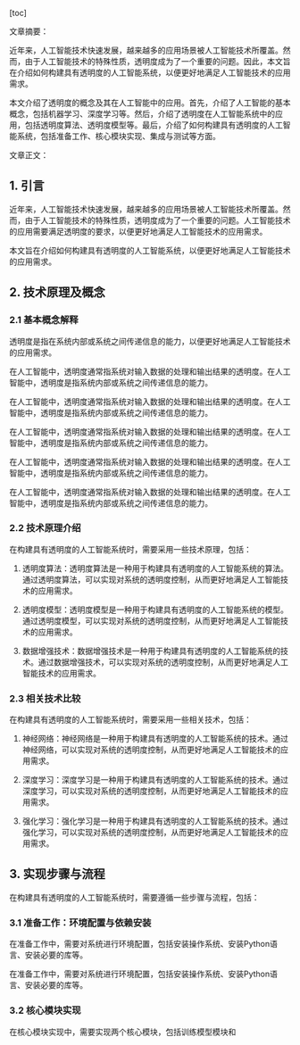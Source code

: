 
[toc]                    
                
                
文章摘要：

近年来，人工智能技术快速发展，越来越多的应用场景被人工智能技术所覆盖。然而，由于人工智能技术的特殊性质，透明度成为了一个重要的问题。因此，本文旨在介绍如何构建具有透明度的人工智能系统，以便更好地满足人工智能技术的应用需求。

本文介绍了透明度的概念及其在人工智能中的应用。首先，介绍了人工智能的基本概念，包括机器学习、深度学习等。然后，介绍了透明度在人工智能系统中的应用，包括透明度算法、透明度模型等。最后，介绍了如何构建具有透明度的人工智能系统，包括准备工作、核心模块实现、集成与测试等方面。

文章正文：

## 1. 引言

近年来，人工智能技术快速发展，越来越多的应用场景被人工智能技术所覆盖。然而，由于人工智能技术的特殊性质，透明度成为了一个重要的问题。人工智能技术的应用需要满足透明度的要求，以便更好地满足人工智能技术的应用需求。

本文旨在介绍如何构建具有透明度的人工智能系统，以便更好地满足人工智能技术的应用需求。

## 2. 技术原理及概念

### 2.1 基本概念解释

透明度是指在系统内部或系统之间传递信息的能力，以便更好地满足人工智能技术的应用需求。

在人工智能中，透明度通常指系统对输入数据的处理和输出结果的透明度。在人工智能中，透明度是指系统内部或系统之间传递信息的能力。

在人工智能中，透明度通常指系统对输入数据的处理和输出结果的透明度。在人工智能中，透明度是指系统内部或系统之间传递信息的能力。

在人工智能中，透明度通常指系统对输入数据的处理和输出结果的透明度。在人工智能中，透明度是指系统内部或系统之间传递信息的能力。

在人工智能中，透明度通常指系统对输入数据的处理和输出结果的透明度。在人工智能中，透明度是指系统内部或系统之间传递信息的能力。

在人工智能中，透明度通常指系统对输入数据的处理和输出结果的透明度。在人工智能中，透明度是指系统内部或系统之间传递信息的能力。

### 2.2 技术原理介绍

在构建具有透明度的人工智能系统时，需要采用一些技术原理，包括：

1. 透明度算法：透明度算法是一种用于构建具有透明度的人工智能系统的算法。通过透明度算法，可以实现对系统的透明度控制，从而更好地满足人工智能技术的应用需求。

2. 透明度模型：透明度模型是一种用于构建具有透明度的人工智能系统的模型。通过透明度模型，可以实现对系统的透明度控制，从而更好地满足人工智能技术的应用需求。

3. 数据增强技术：数据增强技术是一种用于构建具有透明度的人工智能系统的技术。通过数据增强技术，可以实现对系统的透明度控制，从而更好地满足人工智能技术的应用需求。

### 2.3 相关技术比较

在构建具有透明度的人工智能系统时，需要采用一些相关技术，包括：

1. 神经网络：神经网络是一种用于构建具有透明度的人工智能系统的技术。通过神经网络，可以实现对系统的透明度控制，从而更好地满足人工智能技术的应用需求。

2. 深度学习：深度学习是一种用于构建具有透明度的人工智能系统的技术。通过深度学习，可以实现对系统的透明度控制，从而更好地满足人工智能技术的应用需求。

3. 强化学习：强化学习是一种用于构建具有透明度的人工智能系统的技术。通过强化学习，可以实现对系统的透明度控制，从而更好地满足人工智能技术的应用需求。



## 3. 实现步骤与流程

在构建具有透明度的人工智能系统时，需要遵循一些步骤与流程，包括：

### 3.1 准备工作：环境配置与依赖安装

在准备工作中，需要对系统进行环境配置，包括安装操作系统、安装Python语言、安装必要的库等。

在准备工作中，需要对系统进行环境配置，包括安装操作系统、安装Python语言、安装必要的库等。

### 3.2 核心模块实现

在核心模块实现中，需要实现两个核心模块，包括训练模型模块和

